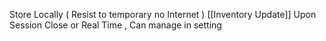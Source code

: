 Store Locally ( Resist to temporary no Internet )
[[Inventory Update]] Upon Session Close or Real Time , Can manage in setting